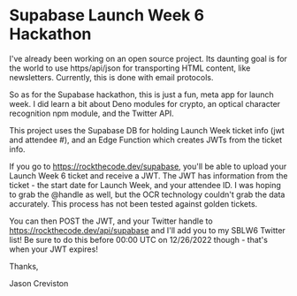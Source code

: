 # Supabase Launch Week 6 Hackathon

I've already been working on an open source project. Its daunting goal is for the world to use https/api/json for transporting HTML content, like newsletters. Currently, this is done with email protocols.

So as for the Supabase hackathon, this is just a fun, meta app for launch week. I did learn a bit about Deno modules for crypto, an optical character recognition npm module, and the Twitter API.

This project uses the Supabase DB for holding Launch Week ticket info (jwt and attendee #), and an Edge Function which creates JWTs from the ticket info.

If you go to https://rockthecode.dev/supabase, you'll be able to upload your Launch Week 6 ticket and receive a JWT. The JWT has information from the ticket - the start date for Launch Week, and your attendee ID. I was hoping to grab the @handle as well, but the OCR technology couldn't grab the data accurately. This process has not been tested against golden tickets.

You can then POST the JWT, and your Twitter handle to https://rockthecode.dev/api/supabase and I'll add you to my SBLW6 Twitter list! Be sure to do this before 00:00 UTC on 12/26/2022 though - that's when your JWT expires!


Thanks,

Jason Creviston